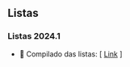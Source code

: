 ## Listas

### Listas 2024.1

- 📄 Compilado das listas: [ [Link](https://drive.google.com/drive/folders/1goo9CKECFf1obE2oLS1NAOPcmjnpImJO?usp=sharing) ] <br>
